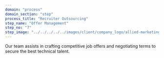```yaml
---
domain: "process"
domain_section: "step"
process_title: "Recruiter Outsourcing"
step_name: "Offer Management"
step_no: "7"
step_image: "../../../../../images/client/company_logo/allied-marketing.png"
---
```


Our team assists in crafting competitive job offers and negotiating terms to secure the best technical talent.

